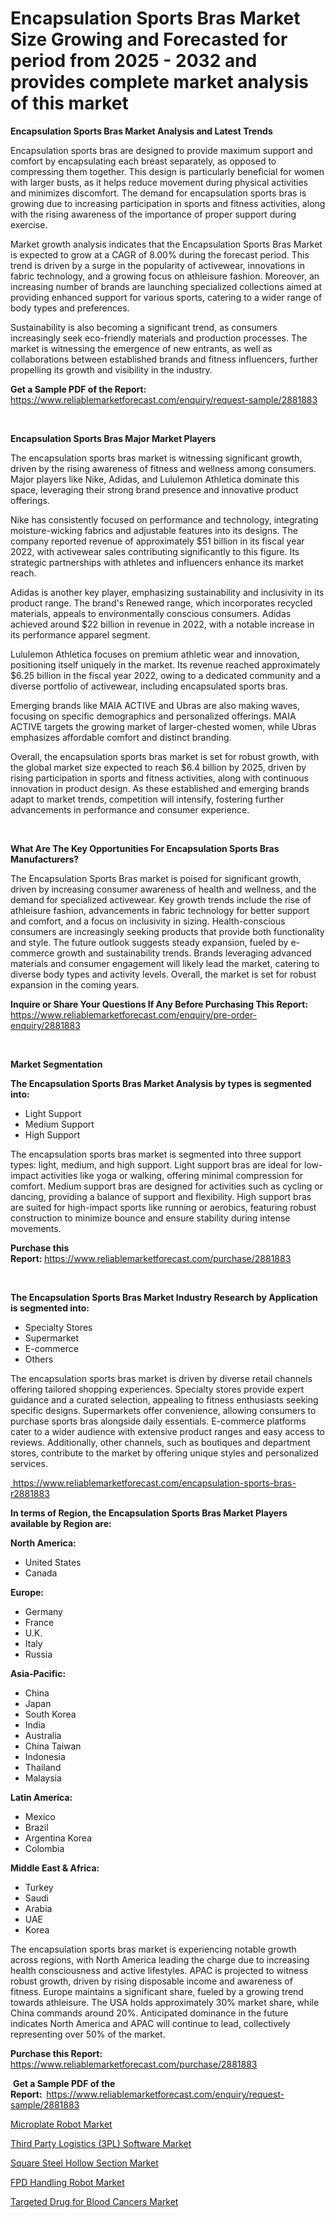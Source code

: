 <p><h1>Encapsulation Sports Bras Market Size Growing and Forecasted for period from 2025 - 2032 and provides complete market analysis of this market</h1></p><p><strong>Encapsulation Sports Bras Market Analysis and Latest Trends</strong></p>
<p><p>Encapsulation sports bras are designed to provide maximum support and comfort by encapsulating each breast separately, as opposed to compressing them together. This design is particularly beneficial for women with larger busts, as it helps reduce movement during physical activities and minimizes discomfort. The demand for encapsulation sports bras is growing due to increasing participation in sports and fitness activities, along with the rising awareness of the importance of proper support during exercise.</p><p>Market growth analysis indicates that the Encapsulation Sports Bras Market is expected to grow at a CAGR of 8.00% during the forecast period. This trend is driven by a surge in the popularity of activewear, innovations in fabric technology, and a growing focus on athleisure fashion. Moreover, an increasing number of brands are launching specialized collections aimed at providing enhanced support for various sports, catering to a wider range of body types and preferences.</p><p>Sustainability is also becoming a significant trend, as consumers increasingly seek eco-friendly materials and production processes. The market is witnessing the emergence of new entrants, as well as collaborations between established brands and fitness influencers, further propelling its growth and visibility in the industry.</p></p>
<p><strong>Get a Sample PDF of the Report:&nbsp;</strong> <a href="https://www.reliablemarketforecast.com/enquiry/request-sample/2881883?utm_campaign=1169&utm_medium=2&utm_source=Github&utm_content=ia&utm_term=12032025&utm_id=encapsulation-sports-bras">https://www.reliablemarketforecast.com/enquiry/request-sample/2881883</a></p>
<p>&nbsp;</p>
<p><strong>Encapsulation Sports Bras Major Market Players</strong></p>
<p><p>The encapsulation sports bras market is witnessing significant growth, driven by the rising awareness of fitness and wellness among consumers. Major players like Nike, Adidas, and Lululemon Athletica dominate this space, leveraging their strong brand presence and innovative product offerings.</p><p>Nike has consistently focused on performance and technology, integrating moisture-wicking fabrics and adjustable features into its designs. The company reported revenue of approximately $51 billion in its fiscal year 2022, with activewear sales contributing significantly to this figure. Its strategic partnerships with athletes and influencers enhance its market reach.</p><p>Adidas is another key player, emphasizing sustainability and inclusivity in its product range. The brand's Renewed range, which incorporates recycled materials, appeals to environmentally conscious consumers. Adidas achieved around $22 billion in revenue in 2022, with a notable increase in its performance apparel segment.</p><p>Lululemon Athletica focuses on premium athletic wear and innovation, positioning itself uniquely in the market. Its revenue reached approximately $6.25 billion in the fiscal year 2022, owing to a dedicated community and a diverse portfolio of activewear, including encapsulated sports bras.</p><p>Emerging brands like MAIA ACTIVE and Ubras are also making waves, focusing on specific demographics and personalized offerings. MAIA ACTIVE targets the growing market of larger-chested women, while Ubras emphasizes affordable comfort and distinct branding.</p><p>Overall, the encapsulation sports bras market is set for robust growth, with the global market size expected to reach $6.4 billion by 2025, driven by rising participation in sports and fitness activities, along with continuous innovation in product design. As these established and emerging brands adapt to market trends, competition will intensify, fostering further advancements in performance and consumer experience.</p></p>
<p>&nbsp;</p>
<p><strong>What Are The Key Opportunities For Encapsulation Sports Bras Manufacturers?</strong></p>
<p><p>The Encapsulation Sports Bras market is poised for significant growth, driven by increasing consumer awareness of health and wellness, and the demand for specialized activewear. Key growth trends include the rise of athleisure fashion, advancements in fabric technology for better support and comfort, and a focus on inclusivity in sizing. Health-conscious consumers are increasingly seeking products that provide both functionality and style. The future outlook suggests steady expansion, fueled by e-commerce growth and sustainability trends. Brands leveraging advanced materials and consumer engagement will likely lead the market, catering to diverse body types and activity levels. Overall, the market is set for robust expansion in the coming years.</p></p>
<p><strong>Inquire or Share Your Questions If Any Before Purchasing This Report:</strong> <a href="https://www.reliablemarketforecast.com/enquiry/pre-order-enquiry/2881883?utm_campaign=1169&utm_medium=2&utm_source=Github&utm_content=ia&utm_term=12032025&utm_id=encapsulation-sports-bras">https://www.reliablemarketforecast.com/enquiry/pre-order-enquiry/2881883</a></p>
<p>&nbsp;</p>
<p><strong>Market Segmentation</strong></p>
<p><strong>The Encapsulation Sports Bras Market Analysis by types is segmented into:</strong></p>
<p><ul><li>Light Support</li><li>Medium Support</li><li>High Support</li></ul></p>
<p><p>The encapsulation sports bras market is segmented into three support types: light, medium, and high support. Light support bras are ideal for low-impact activities like yoga or walking, offering minimal compression for comfort. Medium support bras are designed for activities such as cycling or dancing, providing a balance of support and flexibility. High support bras are suited for high-impact sports like running or aerobics, featuring robust construction to minimize bounce and ensure stability during intense movements.</p></p>
<p><strong>Purchase this Report:&nbsp;</strong><a href="https://www.reliablemarketforecast.com/purchase/2881883?utm_campaign=1169&utm_medium=2&utm_source=Github&utm_content=ia&utm_term=12032025&utm_id=encapsulation-sports-bras">https://www.reliablemarketforecast.com/purchase/2881883</a></p>
<p>&nbsp;</p>
<p><strong>The Encapsulation Sports Bras Market Industry Research by Application is segmented into:</strong></p>
<p><ul><li>Specialty Stores</li><li>Supermarket</li><li>E-commerce</li><li>Others</li></ul></p>
<p><p>The encapsulation sports bras market is driven by diverse retail channels offering tailored shopping experiences. Specialty stores provide expert guidance and a curated selection, appealing to fitness enthusiasts seeking specific designs. Supermarkets offer convenience, allowing consumers to purchase sports bras alongside daily essentials. E-commerce platforms cater to a wider audience with extensive product ranges and easy access to reviews. Additionally, other channels, such as boutiques and department stores, contribute to the market by offering unique styles and personalized services.</p></p>
<p><a href="https://www.reliablemarketforecast.com/encapsulation-sports-bras-r2881883?utm_campaign=1169&utm_medium=2&utm_source=Github&utm_content=ia&utm_term=12032025&utm_id=encapsulation-sports-bras">&nbsp;https://www.reliablemarketforecast.com/encapsulation-sports-bras-r2881883</a></p>
<p><strong>In terms of Region, the Encapsulation Sports Bras Market Players available by Region are:</strong></p>
<p>
    <p> <strong> North America: </strong>
        <ul>
            <li>United States</li>
            <li>Canada</li>
        </ul>
        </p> 
    <p> <strong> Europe: </strong>
        <ul>
            <li>Germany</li>
            <li>France</li>
            <li>U.K.</li>
            <li>Italy</li>
            <li>Russia</li>
        </ul>
        </p> 
    <p> <strong> Asia-Pacific: </strong>
        <ul>
            <li>China</li>
            <li>Japan</li>
            <li>South Korea</li>
            <li>India</li>
            <li>Australia</li>
            <li>China Taiwan</li>
            <li>Indonesia</li>
            <li>Thailand</li>
            <li>Malaysia</li>
        </ul>
        </p> 
    <p> <strong> Latin America: </strong>
        <ul>
            <li>Mexico</li>
            <li>Brazil</li>
            <li>Argentina Korea</li>
            <li>Colombia</li>
        </ul>
        </p> 
    <p> <strong> Middle East & Africa: </strong>
        <ul>
            <li>Turkey</li>
            <li>Saudi</li>
            <li>Arabia</li>
            <li>UAE</li>
            <li>Korea</li>
        </ul>
    </p>
    </p>
<p><p>The encapsulation sports bras market is experiencing notable growth across regions, with North America leading the charge due to increasing health consciousness and active lifestyles. APAC is projected to witness robust growth, driven by rising disposable income and awareness of fitness. Europe maintains a significant share, fueled by a growing trend towards athleisure. The USA holds approximately 30% market share, while China commands around 20%. Anticipated dominance in the future indicates North America and APAC will continue to lead, collectively representing over 50% of the market.</p></p>
<p><strong>Purchase this Report: </strong><a href="https://www.reliablemarketforecast.com/purchase/2881883?utm_campaign=1169&utm_medium=2&utm_source=Github&utm_content=ia&utm_term=12032025&utm_id=encapsulation-sports-bras">https://www.reliablemarketforecast.com/purchase/2881883</a></p>
<p>&nbsp;<strong>Get a Sample PDF of the Report:&nbsp;&nbsp;</strong><a href="https://www.reliablemarketforecast.com/enquiry/request-sample/2881883?utm_campaign=1169&utm_medium=2&utm_source=Github&utm_content=ia&utm_term=12032025&utm_id=encapsulation-sports-bras">https://www.reliablemarketforecast.com/enquiry/request-sample/2881883</a></p>
<p><strong></strong></p>
<p><p><a href="https://github.com/furnoirons9e/Market-Research-Report-List-1/blob/main/microplate-robot-market.md?utm_campaign=1169&utm_medium=2&utm_source=Github&utm_content=ia&utm_term=12032025&utm_id=encapsulation-sports-bras">Microplate Robot Market</a></p><p><a href="https://github.com/puttslukis59/Market-Research-Report-List-1/blob/main/third-party-logistics-3pl-software-market.md?utm_campaign=1169&utm_medium=2&utm_source=Github&utm_content=ia&utm_term=12032025&utm_id=encapsulation-sports-bras">Third Party Logistics (3PL) Software Market</a></p><p><a href="https://github.com/lontohhikma/Market-Research-Report-List-1/blob/main/square-steel-hollow-section-market.md?utm_campaign=1169&utm_medium=2&utm_source=Github&utm_content=ia&utm_term=12032025&utm_id=encapsulation-sports-bras">Square Steel Hollow Section Market</a></p><p><a href="https://github.com/laverkyllozc/Market-Research-Report-List-1/blob/main/fpd-handling-robot-market.md?utm_campaign=1169&utm_medium=2&utm_source=Github&utm_content=ia&utm_term=12032025&utm_id=encapsulation-sports-bras">FPD Handling Robot Market</a></p><p><a href="https://github.com/clemmheisefy/Market-Research-Report-List-1/blob/main/targeted-drug-for-blood-cancers-market.md?utm_campaign=1169&utm_medium=2&utm_source=Github&utm_content=ia&utm_term=12032025&utm_id=encapsulation-sports-bras">Targeted Drug for Blood Cancers Market</a></p></p>